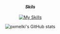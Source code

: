 <div align="center">

<!--## Hello World!!! 👋-->
<!--![melki](img/profile%20header.png)
<!--
**pxmelki/pxmelki** is a ✨ _special_ ✨ repository because its `README.md` (this file) appears on your GitHub profile.

Here are some ideas to get you started:

- 🔭 I’m currently working on ...
- 🌱 I’m currently learning ...
- 👯 I’m looking to collaborate on ...
- 🤔 I’m looking for help with ...
- 💬 Ask me about ...
- 📫 How to reach me: ...
- 😄 Pronouns: ...
- ⚡ Fun fact: ...
-->

#### _Skils_

[![My Skills](https://skillicons.dev/icons?i=java,python,mysql,git,premiere,photoshop,ai,&theme=light&flutter&perline=)](https://skillicons.dev)

![pxmelki's GitHub stats](https://github-readme-stats.vercel.app/api?username=pxmelki&show_icons=true&theme=blue_navy)

</div>
